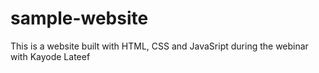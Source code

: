 # sample-website
This is a website built with HTML, CSS and JavaSript during the webinar with Kayode Lateef
